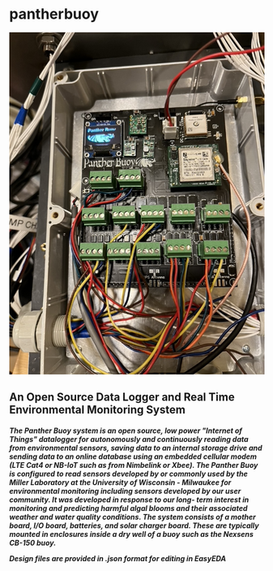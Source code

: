 # pantherbuoy


![Alt text](Images/PantherBuoy.png?raw=true "Title")

<h2>An Open Source Data Logger and Real Time Environmental Monitoring System

<h5>The Panther Buoy system is an open source, low power "Internet of Things" datalogger for autonomously and continuously reading data from environmental sensors, saving data to an internal storage drive and sending data to an online database using an embedded cellular modem (LTE Cat4 or NB-IoT such as from Nimbelink or Xbee). The Panther Buoy is configured to read sensors developed by or commonly used by the Miller Laboratory at the University of Wisconsin - Milwaukee for environmental monitoring including sensors developed by our user community.  It was developed in response to our long- term interest in monitoring and predicting harmful algal blooms and their associated weather and water quality conditions. The system consists of a mother board, I/O board, batteries, and solar charger board. These are typically mounted in enclosures inside a dry well of a buoy such as the Nexsens CB-150 buoy. 

Design files are provided in .json format for editing in EasyEDA

